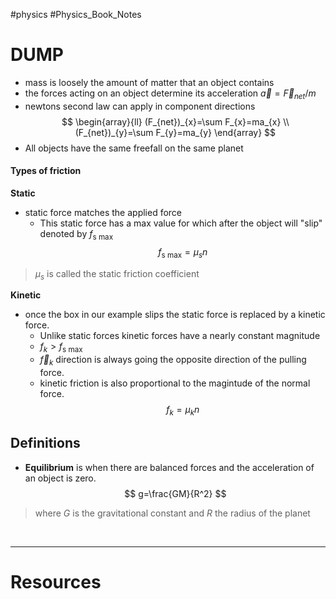 #physics #Physics_Book_Notes 

# DUMP
- mass is loosely the amount of matter that an object contains 
- the forces acting on an object determine its acceleration $\vec{a} = \vec{F}_{net}/m$
- newtons second law can apply in component directions 
$$
\begin{array}{ll}
(F_{net})_{x}=\sum F_{x}=ma_{x} \\
(F_{net})_{y}=\sum F_{y}=ma_{y}
\end{array}
$$
- All objects have the same freefall on the same planet 

#### Types of friction

**Static**
- static force matches the applied force 
	- This static force has a max value for which after the object will "slip" denoted by $f_{\text{s max}}$
$$
f_{\text{s max}} =\mu_{s} n
$$
> $\mu_{s}$ is called the static friction coefficient


**Kinetic**
- once the box in our example slips the static force is replaced by a kinetic force. 
	- Unlike static forces kinetic forces have a nearly constant magnitude
	- $f_{k}>f_{\text{s max}}$ 
	- $\vec{f}_{k}$ direction is always going the opposite direction of the pulling force. 
	- kinetic friction is also proportional to the magintude of the normal force. 
$$
f_{k}=\mu_{k}n
$$





## Definitions 
- **Equilibrium** is when there are balanced forces and the acceleration of an object is zero. 
$$
g=\frac{GM}{R^2}
$$
> where $G$ is the gravitational constant and $R$ the radius of the planet  




&emsp;

---
# Resources